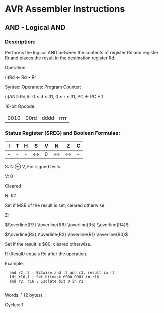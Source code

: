 AVR Assembler Instructions
==========================

AND - Logical AND
-----------------

### <a href="" id="N12981"></a> Description:

Performs the logical AND between the contents of register Rd and register Rr and places the result in the destination register Rd.

Operation:

(i)Rd ← Rd • Rr

Syntax: Operands: Program Counter:

(i)AND Rd,Rr 0 ≤ d ≤ 31, 0 ≤ r ≤ 31, PC ← PC + 1

16-bit Opcode:

|      |      |      |      |
|------|------|------|------|
| 0010 | 00rd | dddd | rrrr |

### <a href="" id="N129B4"></a> Status Register (SREG) and Boolean Formulae:

| I   | T   | H   | S   | V   | N   | Z   | C   |
|-----|-----|-----|-----|-----|-----|-----|-----|
| -   | -   | -   | ⇔   | 0   | ⇔   | ⇔   | -   |

S: N ⊕ V, For signed tests.

V: 0

Cleared

N: R7

Set if MSB of the result is set; cleared otherwise.

Z:

$\\overline{R7} \\overline{R6} \\overline{R5} \\overline{R4}$

$\\overline{R3} \\overline{R2} \\overline{R1} \\overline{R0}$

Set if the result is $00; cleared otherwise.

R (Result) equals Rd after the operation.

Example:

``` programlisting
  and r2,r3 ; Bitwise and r2 and r3, result in r2
  ldi r16,1 ; Set bitmask 0000 0001 in r16
  and r2, r16 ; Isolate bit 0 in r2
  
```

Words: 1 (2 bytes)

Cycles: 1
